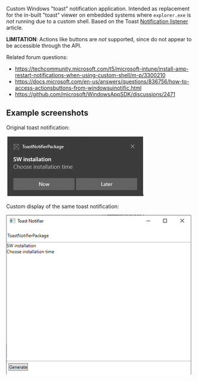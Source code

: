 Custom Windows "toast" notification application. Intended as replacement for the in-built "toast" viewer on embedded systems where `explorer.exe` is _not_ running due to a custom shell. Based on the Toast [Notification listener](https://docs.microsoft.com/en-us/windows/apps/design/shell/tiles-and-notifications/notification-listener) article.

**LIMITATION**: Actions like buttons are _not_ supported, since do not appear to be accessible through the API.

Related forum questions:
* https://techcommunity.microsoft.com/t5/microsoft-intune/install-amp-restart-notifications-when-using-custom-shell/m-p/3300210
* https://docs.microsoft.com/en-us/answers/questions/836756/how-to-access-actionsbuttons-from-windowsuinotific.html
* https://github.com/microsoft/WindowsAppSDK/discussions/2471


## Example screenshots
Original toast notification:

![OriginalToast](OriginalToast.png) 

Custom display of the same toast notification:

![CustomToast](CustomToast.png) 
